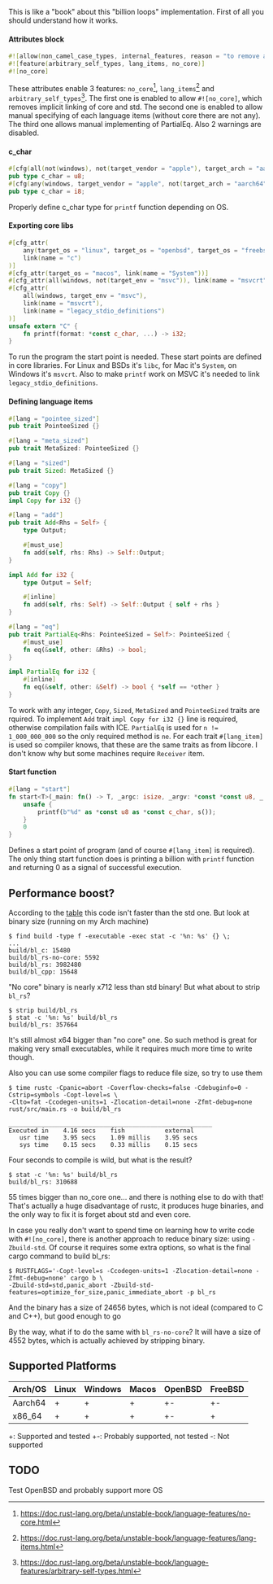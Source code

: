 This is like a "book" about this "billion loops" implementation. First of all you should understand
how it works.

#### Attributes block

```rust
#![allow(non_camel_case_types, internal_features, reason = "to remove annoying warnings")]
#![feature(arbitrary_self_types, lang_items, no_core)]
#![no_core]
```

These attributes enable 3 features: `no_core`[^1], `lang_items`[^2] and `arbitrary_self_types`[^3].
The first one is enabled to allow `#![no_core]`, which removes implicit linking of core and std. The
second one is enabled to allow manual specifying of each language items (without core there are not
any). The third one allows manual implementing of PartialEq. Also 2 warnings are disabled.

[^1]: https://doc.rust-lang.org/beta/unstable-book/language-features/no-core.html

[^2]: https://doc.rust-lang.org/beta/unstable-book/language-features/lang-items.html

[^3]: https://doc.rust-lang.org/beta/unstable-book/language-features/arbitrary-self-types.html

#### c_char

```rust
#[cfg(all(not(windows), not(target_vendor = "apple"), target_arch = "aarch64"))]
pub type c_char = u8;
#[cfg(any(windows, target_vendor = "apple", not(target_arch = "aarch64")))]
pub type c_char = i8;
```

Properly define c_char type for `printf` function depending on OS.

#### Exporting core libs

```rust
#[cfg_attr(
    any(target_os = "linux", target_os = "openbsd", target_os = "freebsd"),
    link(name = "c")
)]
#[cfg_attr(target_os = "macos", link(name = "System"))]
#[cfg_attr(all(windows, not(target_env = "msvc")), link(name = "msvcrt"))]
#[cfg_attr(
    all(windows, target_env = "msvc"),
    link(name = "msvcrt"),
    link(name = "legacy_stdio_definitions")
)]
unsafe extern "C" {
    fn printf(format: *const c_char, ...) -> i32;
}
```

To run the program the start point is needed. These start points are defined in core libraries. For
Linux and BSDs it's `libc`, for Mac it's `System`, on Windows it's `msvcrt`. Also to make `printf`
work on MSVC it's needed to link `legacy_stdio_definitions`.

#### Defining language items

```rust
#[lang = "pointee_sized"]
pub trait PointeeSized {}

#[lang = "meta_sized"]
pub trait MetaSized: PointeeSized {}

#[lang = "sized"]
pub trait Sized: MetaSized {}

#[lang = "copy"]
pub trait Copy {}
impl Copy for i32 {}

#[lang = "add"]
pub trait Add<Rhs = Self> {
    type Output;

    #[must_use]
    fn add(self, rhs: Rhs) -> Self::Output;
}

impl Add for i32 {
    type Output = Self;

    #[inline]
    fn add(self, rhs: Self) -> Self::Output { self + rhs }
}

#[lang = "eq"]
pub trait PartialEq<Rhs: PointeeSized = Self>: PointeeSized {
    #[must_use]
    fn eq(&self, other: &Rhs) -> bool;
}

impl PartialEq for i32 {
    #[inline]
    fn eq(&self, other: &Self) -> bool { *self == *other }
}
```

To work with any integer, `Copy`, `Sized`, `MetaSized` and `PointeeSized` traits are rquired. To
implement `Add` trait `impl Copy for i32 {}` line is required, otherwise compilation fails with ICE.
`PartialEq` is used for `n != 1_000_000_000` so the only required method is `ne`. For each trait
`#[lang_item]` is used so compiler knows, that these are the same traits as from libcore. I don't
know why but some machines require `Receiver` item.

#### Start function

```rust
#[lang = "start"]
fn start<T>(_main: fn() -> T, _argc: isize, _argv: *const *const u8, _: u8) -> isize {
    unsafe {
        printf(b"%d" as *const u8 as *const c_char, s());
    }
    0
}
```

Defines a start point of program (and of course `#[lang_item]` is required). The only thing start
function does is printing a billion with `printf` function and returning 0 as a signal of
successful execution.

## Performance boost?

According to the [table](../README.md#Benchmarking) this code isn't faster than the std one. But
look at binary size (running on my Arch machine)

```shell
$ find build -type f -executable -exec stat -c '%n: %s' {} \;
...
build/bl_c: 15480
build/bl_rs-no-core: 5592
build/bl_rs: 3982480
build/bl_cpp: 15648
```

"No core" binary is nearly x712 less than std binary! But what about to strip `bl_rs`?

```shell
$ strip build/bl_rs
$ stat -c '%n: %s' build/bl_rs
build/bl_rs: 357664
```

It's still almost x64 bigger than "no core" one. So such method is great for making very small
executables, while it requires much more time to write though.

Also you can use some compiler flags to reduce file size, so try to use them

```shell
$ time rustc -Cpanic=abort -Coverflow-checks=false -Cdebuginfo=0 -Cstrip=symbols -Copt-level=s \
-Clto=fat -Ccodegen-units=1 -Zlocation-detail=none -Zfmt-debug=none rust/src/main.rs -o build/bl_rs

________________________________________________________
Executed in    4.16 secs    fish           external
   usr time    3.95 secs    1.09 millis    3.95 secs
   sys time    0.15 secs    0.33 millis    0.15 secs
```

Four seconds to compile is wild, but what is the result?

```shell
$ stat -c '%n: %s' build/bl_rs
build/bl_rs: 310688
```

55 times bigger than no_core one... and there is nothing else to do with that! That's actually a
huge disadvantage of rustc, it produces huge binaries, and the only way to fix it is forget about
std and even core.

In case you really don't want to spend time on learning how to write code with `#![no_core]`, there
is another approach to reduce binary size: using `-Zbuild-std`. Of course it requires some extra
options, so what is the final cargo command to build bl_rs:

```shell
$ RUSTFLAGS='-Copt-level=s -Ccodegen-units=1 -Zlocation-detail=none -Zfmt-debug=none' cargo b \
-Zbuild-std=std,panic_abort -Zbuild-std-features=optimize_for_size,panic_immediate_abort -p bl_rs
```

And the binary has a size of 24656 bytes, which is not ideal (compared to C and C++), but good
enough to go

By the way, what if to do the same with `bl_rs-no-core`? It will have a size of 4552 bytes, which is
actually achieved by stripping binary.

## Supported Platforms

| Arch/OS | Linux | Windows | Macos | OpenBSD | FreeBSD |
| ------- | ----- | ------- | ----- | ------- | ------- |
| Aarch64 | +     | +       | +     | +-      | +-      |
| x86_64  | +     | +       | +     | +-      | +       |

+: Supported and tested
+-: Probably supported, not tested
-: Not supported

## TODO

Test OpenBSD and probably support more OS
